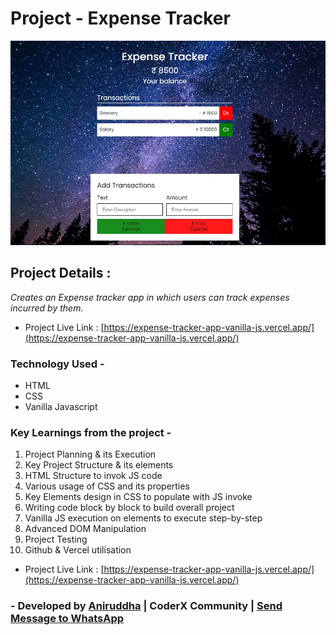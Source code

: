 # Project - Expense Tracker

![Project-Image](/Assets/proj-img.jpg)

## Project Details :

_Creates an Expense tracker app in which users can track expenses incurred by them._

- Project Live Link : [https://expense-tracker-app-vanilla-js.vercel.app/](https://expense-tracker-app-vanilla-js.vercel.app/)

### Technology Used -

- HTML
- CSS
- Vanilla Javascript

### Key Learnings from the project -

1. Project Planning & its Execution
2. Key Project Structure & its elements
3. HTML Structure to invok JS code
4. Various usage of CSS and its properties
5. Key Elements design in CSS to populate with JS invoke
6. Writing code block by block to build overall project
7. Vanilla JS execution on elements to execute step-by-step
8. Advanced DOM Manipulation
9. Project Testing
10. Github & Vercel utilisation

- Project Live Link : [https://expense-tracker-app-vanilla-js.vercel.app/](https://expense-tracker-app-vanilla-js.vercel.app/)

### - Developed by [Aniruddha](https://github.com/AniruddhaDas1) | CoderX Community | [Send Message to WhatsApp](https://wa.me/9123987124)
